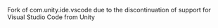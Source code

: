 Fork of com.unity.ide.vscode due to the discontinuation of support for Visual Studio Code from Unity